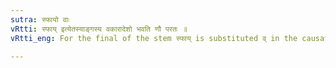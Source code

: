 ```yaml
---
sutra: स्फायो वाः
vRtti: स्फाय् इत्येतस्याङ्गस्य वकारादेशो भवति णौ परतः ॥
vRtti_eng: For the final of the stem स्फाय् is substituted व् in the causative.

---
```


